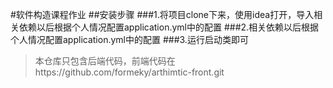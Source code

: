 #软件构造课程作业
##安装步骤
###1.将项目clone下来，使用idea打开，导入相关依赖以后根据个人情况配置application.yml中的配置
###2.相关依赖以后根据个人情况配置application.yml中的配置
###3.运行启动类即可

>本仓库只包含后端代码，前端代码在https://github.com/formeky/arthimtic-front.git